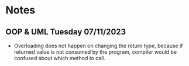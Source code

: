 # Notes
## OOP & UML Tuesday 07/11/2023
- Overloading does not happen on changing the return type, because if returned value is not consumed by the program, compiler would be confused about which method to call.
